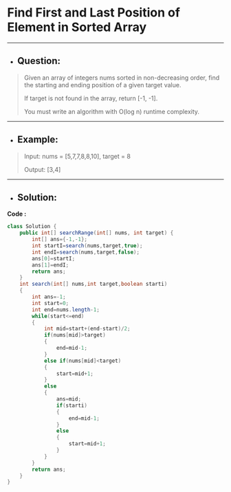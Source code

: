 # Find First and Last Position of Element in Sorted Array
---
- ## Question:
> Given an array of integers nums sorted in non-decreasing order, find the starting and ending position of a given target value.
> 
> If target is not found in the array, return [-1, -1].
> 
> You must write an algorithm with O(log n) runtime complexity.
---
- ## Example:
> Input: nums = [5,7,7,8,8,10], target = 8
> 
> Output: [3,4]
---
- ## Solution:
**Code :**
```java
class Solution {
    public int[] searchRange(int[] nums, int target) {
        int[] ans={-1,-1};
        int startI=search(nums,target,true);
        int endI=search(nums,target,false);
        ans[0]=startI;
        ans[1]=endI;
        return ans;
    }
    int search(int[] nums,int target,boolean starti)
    {
        int ans=-1;
        int start=0;
        int end=nums.length-1;
        while(start<=end)
        {
            int mid=start+(end-start)/2;
            if(nums[mid]>target)
            {
                end=mid-1;
            }
            else if(nums[mid]<target)
            {
                start=mid+1;
            }
            else
            {
                ans=mid;
                if(starti)
                {
                    end=mid-1;
                }
                else
                {
                    start=mid+1;
                }
            }
        }
        return ans;
    }
}
